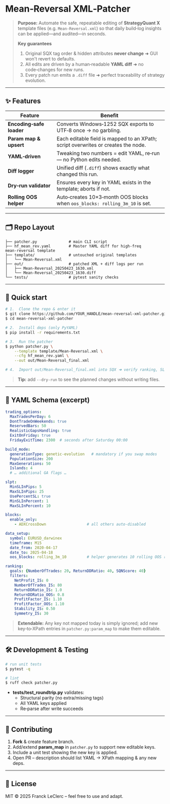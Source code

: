 # Mean‑Reversal XML‑Patcher

> **Purpose:** Automate the safe, repeatable editing of **StrategyQuant X** template files (e.g. `Mean‑Reversal.xml`) so that daily build‑log insights can be applied—and audited—in seconds.
>
> **Key guarantees**
> 1. Original SQX tag order & hidden attributes **never change** ➜ GUI won't revert to defaults.
> 2. All edits are driven by a human‑readable **YAML diff** ➜ no code‑changes for new runs.
> 3. Every patch run emits a `.diff` file ➜ perfect traceability of strategy evolution.

---

## ✨ Features

| Feature | Benefit |
|---------|---------|
| **Encoding‑safe loader** | Converts Windows‑1252 SQX exports to UTF‑8 once → no garbling. |
| **Param map & upsert** | Each editable field is mapped to an XPath; script overwrites or creates the node. |
| **YAML‑driven** | Tweaking two numbers = edit YAML, re‑run — no Python edits needed. |
| **Diff logger** | Unified diff (`.diff`) shows exactly what changed this run. |
| **Dry‑run validator** | Ensures every key in YAML exists in the template; aborts if not. |
| **Rolling OOS helper** | Auto‑creates 10×3‑month OOS blocks when `oos_blocks: rolling_3m_10` is set. |

---

## 🗂️ Repo Layout

```text
├── patcher.py              # main CLI script
├── hf_mean_rev.yaml        # Master YAML diff for high‑freq mean‑reversal template
├── template/               # untouched original templates
│   └── Mean‑Reversal.xml
├── out/                    # patched XML + diff logs per run
│   ├── Mean‑Reversal_20250423_1630.xml
│   └── Mean‑Reversal_20250423_1630.diff
└── tests/                  # pytest sanity checks
```

---

## 🚀 Quick start

```bash
# 1.  Clone the repo & enter it
$ git clone https://github.com/YOUR_HANDLE/mean-reversal-xml-patcher.git
$ cd mean-reversal-xml-patcher

# 2.  Install deps (only PyYAML)
$ pip install -r requirements.txt

# 3.  Run the patcher
$ python patcher.py \
    --template template/Mean-Reversal.xml \
    --cfg hf_mean_rev.yaml \
    --out out/Mean-Reversal_final.xml

# 4.  Import out/Mean-Reversal_final.xml into SQX ➜ verify ranking, SL/PT, etc.
```

> **Tip:** add `--dry-run` to see the planned changes without writing files.

---

## 🔧 YAML Schema (excerpt)

```yaml
trading_options:
  MaxTradesPerDay: 6
  DontTradeOnWeekends: true
  ReservedBars: 50
  RealisticGapsHandling: true
  ExitOnFriday: true
  FridayExitTime: 2300  # seconds after Saturday 00:00

build_mode:
  generationType: genetic-evolution   # mandatory if you swap modes
  PopulationSize: 200
  MaxGenerations: 50
  Islands: 4
  # … additional GA flags …

slpt:
  MinSLInPips: 5
  MaxSLInPips: 25
  UsePercentSL: true
  MinSLInPercent: 1
  MaxSLInPercent: 10

blocks:
  enable_only:
    - ADXCrossDown                  # all others auto‑disabled

data_setup:
  symbol: EURUSD_darwinex
  timeframe: M15
  date_from: 2020-04-17
  date_to: 2025-04-18
  oos_blocks: rolling_3m_10         # helper generates 10 rolling OOS ranges

ranking:
  goals: {NumberOfTrades: 20, ReturnDDRatio: 40, SQNScore: 40}
  filters:
    NetProfit_IS: 0
    NumberOfTrades_IS: 80
    ReturnDDRatio_IS: 1.0
    ReturnDDRatio_OOS: 0.8
    ProfitFactor_IS: 1.10
    ProfitFactor_OOS: 1.10
    Stability_IS: 0.50
    Symmetry_IS: 30
```

> **Extendable:** Any key not mapped today is simply ignored; add new key‑to‑XPath entries in `patcher.py:param_map` to make them editable.

---

## 🛠 Development & Testing

```bash
# run unit tests
$ pytest -q

# lint
$ ruff check patcher.py
```

* **tests/test_roundtrip.py** validates:
  * Structural parity (no extra/missing tags)
  * All YAML keys applied
  * Re‑parse after write succeeds

---

## 🤝 Contributing

1. **Fork** & create feature branch.
2. Add/extend **param_map** in `patcher.py` to support new editable keys.
3. Include a unit test showing the new key is applied.
4. Open PR – description should list YAML → XPath mapping & any new deps.

---

## 📜 License

MIT © 2025 Franck LeClerc – feel free to use and adapt.